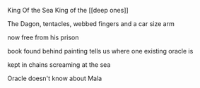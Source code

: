 King Of the Sea
King of the [[deep ones]]

The Dagon, tentacles, webbed fingers and a car size arm

now free from his prison

book found behind painting tells us where one existing oracle is

kept in chains screaming at the sea

Oracle doesn't know about Mala